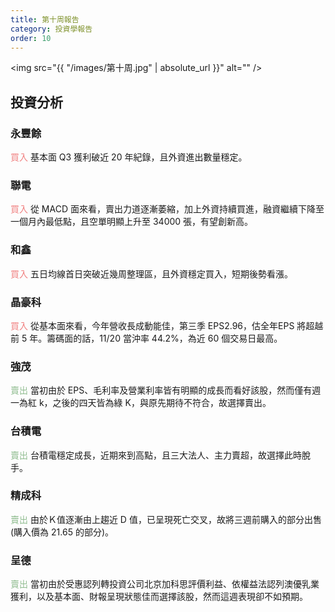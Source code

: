 ```yaml
---
title: 第十周報告
category: 投資學報告
order: 10
---
```


<span class="image fit"><img src="{{ "/images/第十周.jpg" | absolute_url }}" alt="" /></span>

## 投資分析
### 永豐餘
<font color="LightCoral ">買入</font>
基本面 Q3 獲利破近 20 年紀錄，且外資進出數量穩定。

### 聯電
<font color="LightCoral ">買入</font>
從 MACD 面來看，賣出力道逐漸萎縮，加上外資持續買進，融資繼續下降至一個月內最低點，且空單明顯上升至 34000 張，有望創新高。

### 和鑫
<font color="LightCoral ">買入</font>
五日均線首日突破近幾周整理區，且外資穩定買入，短期後勢看漲。

### 晶豪科
<font color="LightCoral ">買入</font>
從基本面來看，今年營收長成動能佳，第三季 EPS2.96，估全年EPS 將超越前 5 年。籌碼面的話，11/20 當沖率 44.2%，為近 60 個交易日最高。

### 強茂
<font color="DarkSeaGreen  ">賣出</font>
當初由於 EPS、毛利率及營業利率皆有明顯的成長而看好該股，然而僅有週一為紅 k，之後的四天皆為綠 K，與原先期待不符合，故選擇賣出。

### 台積電
<font color="DarkSeaGreen  ">賣出</font>
台積電穩定成長，近期來到高點，且三大法人、主力賣超，故選擇此時脫手。

### 精成科
<font color="DarkSeaGreen  ">賣出</font>
由於Ｋ值逐漸由上趨近 D 值，已呈現死亡交叉，故將三週前購入的部分出售(購入價為 21.65 的部分)。

### 呈德
<font color="DarkSeaGreen  ">賣出</font>
當初由於受惠認列轉投資公司北京加科思評價利益、依權益法認列澳優乳業獲利，以及基本面、財報呈現狀態佳而選擇該股，然而這週表現卻不如預期。




